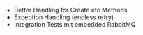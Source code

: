 - Better Handling for Create etc Methods
- Exception Handling (endless retry)
- Integration Tests mit embedded RabbitMQ
